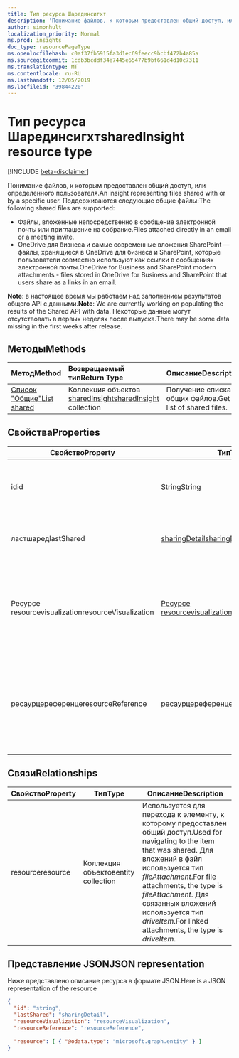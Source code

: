 ```yaml
---
title: Тип ресурса Шарединсигхт
description: 'Понимание файлов, к которым предоставлен общий доступ, или определенного пользователя. Поддерживаются следующие общие файлы:'
author: simonhult
localization_priority: Normal
ms.prod: insights
doc_type: resourcePageType
ms.openlocfilehash: c0af37fb5915fa3d1ec69feecc9bcbf472b4a85a
ms.sourcegitcommit: 1cdb3bcddf34e7445e65477b9bf661d4d10c7311
ms.translationtype: MT
ms.contentlocale: ru-RU
ms.lasthandoff: 12/05/2019
ms.locfileid: "39844220"
---
```

# <a name="sharedinsight-resource-type"></a><span data-ttu-id="e09cb-104">Тип ресурса Шарединсигхт</span><span class="sxs-lookup"><span data-stu-id="e09cb-104">sharedInsight resource type</span></span>

[!INCLUDE [beta-disclaimer](../../includes/beta-disclaimer.md)]

<span data-ttu-id="e09cb-105">Понимание файлов, к которым предоставлен общий доступ, или определенного пользователя.</span><span class="sxs-lookup"><span data-stu-id="e09cb-105">An insight representing files shared with or by a specific user.</span></span> <span data-ttu-id="e09cb-106">Поддерживаются следующие общие файлы:</span><span class="sxs-lookup"><span data-stu-id="e09cb-106">The following shared files are supported:</span></span>

- <span data-ttu-id="e09cb-107">Файлы, вложенные непосредственно в сообщение электронной почты или приглашение на собрание.</span><span class="sxs-lookup"><span data-stu-id="e09cb-107">Files attached directly in an email or a meeting invite.</span></span>
- <span data-ttu-id="e09cb-108">OneDrive для бизнеса и самые современные вложения SharePoint — файлы, хранящиеся в OneDrive для бизнеса и SharePoint, которые пользователи совместно используют как ссылки в сообщениях электронной почты.</span><span class="sxs-lookup"><span data-stu-id="e09cb-108">OneDrive for Business and SharePoint modern attachments - files stored in OneDrive for Business and SharePoint that users share as a links in an email.</span></span>

<span data-ttu-id="e09cb-109">**Note**: в настоящее время мы работаем над заполнением результатов общего API с данными.</span><span class="sxs-lookup"><span data-stu-id="e09cb-109">**Note**: We are currently working on populating the results of the Shared API with data.</span></span> <span data-ttu-id="e09cb-110">Некоторые данные могут отсутствовать в первых неделях после выпуска.</span><span class="sxs-lookup"><span data-stu-id="e09cb-110">There may be some data missing in the first weeks after release.</span></span>

## <a name="methods"></a><span data-ttu-id="e09cb-111">Методы</span><span class="sxs-lookup"><span data-stu-id="e09cb-111">Methods</span></span>

| <span data-ttu-id="e09cb-112">Метод</span><span class="sxs-lookup"><span data-stu-id="e09cb-112">Method</span></span>       | <span data-ttu-id="e09cb-113">Возвращаемый тип</span><span class="sxs-lookup"><span data-stu-id="e09cb-113">Return Type</span></span>  |<span data-ttu-id="e09cb-114">Описание</span><span class="sxs-lookup"><span data-stu-id="e09cb-114">Description</span></span>|
|:---------------|:--------|:----------|
|[<span data-ttu-id="e09cb-115">Список "Общие"</span><span class="sxs-lookup"><span data-stu-id="e09cb-115">List shared</span></span>](../api/insights-list-shared.md) |<span data-ttu-id="e09cb-116">Коллекция объектов [sharedInsight](insights-shared.md)</span><span class="sxs-lookup"><span data-stu-id="e09cb-116">[sharedInsight](insights-shared.md) collection</span></span>| <span data-ttu-id="e09cb-117">Получение списка общих файлов.</span><span class="sxs-lookup"><span data-stu-id="e09cb-117">Get a list of shared files.</span></span>|

## <a name="properties"></a><span data-ttu-id="e09cb-118">Свойства</span><span class="sxs-lookup"><span data-stu-id="e09cb-118">Properties</span></span>

| <span data-ttu-id="e09cb-119">Свойство</span><span class="sxs-lookup"><span data-stu-id="e09cb-119">Property</span></span>              | <span data-ttu-id="e09cb-120">Тип</span><span class="sxs-lookup"><span data-stu-id="e09cb-120">Type</span></span>                      | <span data-ttu-id="e09cb-121">Описание</span><span class="sxs-lookup"><span data-stu-id="e09cb-121">Description</span></span>  |
| -------------         |---------------            | -------------|
| <span data-ttu-id="e09cb-122">id</span><span class="sxs-lookup"><span data-stu-id="e09cb-122">id</span></span>                    | <span data-ttu-id="e09cb-123">String</span><span class="sxs-lookup"><span data-stu-id="e09cb-123">String</span></span>                    | <span data-ttu-id="e09cb-124">Уникальный идентификатор связи.</span><span class="sxs-lookup"><span data-stu-id="e09cb-124">Unique identifier of the relationship.</span></span> <span data-ttu-id="e09cb-125">Только для чтения.</span><span class="sxs-lookup"><span data-stu-id="e09cb-125">Read only.</span></span>        |
| <span data-ttu-id="e09cb-126">ластшаред</span><span class="sxs-lookup"><span data-stu-id="e09cb-126">lastShared</span></span>            | [<span data-ttu-id="e09cb-127">sharingDetail</span><span class="sxs-lookup"><span data-stu-id="e09cb-127">sharingDetail</span></span>](insights-sharingdetail.md)                | <span data-ttu-id="e09cb-128">Сведения об общем элементе.</span><span class="sxs-lookup"><span data-stu-id="e09cb-128">Details about the shared item.</span></span> <span data-ttu-id="e09cb-129">Только для чтения.</span><span class="sxs-lookup"><span data-stu-id="e09cb-129">Read only.</span></span>        |
| <span data-ttu-id="e09cb-130">Ресурсе resourcevisualization</span><span class="sxs-lookup"><span data-stu-id="e09cb-130">resourceVisualization</span></span> | [<span data-ttu-id="e09cb-131">Ресурсе resourcevisualization</span><span class="sxs-lookup"><span data-stu-id="e09cb-131">resourceVisualization</span></span>](insights-resourcevisualization.md)                | <span data-ttu-id="e09cb-132">Свойства, которые можно использовать для отображения документа в вашем интерфейсе.</span><span class="sxs-lookup"><span data-stu-id="e09cb-132">Properties that you can use to visualize the document in your experience.</span></span> <span data-ttu-id="e09cb-133">Только для чтения</span><span class="sxs-lookup"><span data-stu-id="e09cb-133">Read-only</span></span>      |
| <span data-ttu-id="e09cb-134">ресаурцереференце</span><span class="sxs-lookup"><span data-stu-id="e09cb-134">resourceReference</span></span>     | [<span data-ttu-id="e09cb-135">ресаурцереференце</span><span class="sxs-lookup"><span data-stu-id="e09cb-135">resourceReference</span></span>](insights-resourcereference.md)                      | <span data-ttu-id="e09cb-136">Справочные свойства общего документа, например URL-адрес и тип документа.</span><span class="sxs-lookup"><span data-stu-id="e09cb-136">Reference properties of the shared document, such as the url and type of the document.</span></span> <span data-ttu-id="e09cb-137">Только для чтения</span><span class="sxs-lookup"><span data-stu-id="e09cb-137">Read-only</span></span>       |

## <a name="relationships"></a><span data-ttu-id="e09cb-138">Связи</span><span class="sxs-lookup"><span data-stu-id="e09cb-138">Relationships</span></span>

| <span data-ttu-id="e09cb-139">Свойство</span><span class="sxs-lookup"><span data-stu-id="e09cb-139">Property</span></span>      | <span data-ttu-id="e09cb-140">Тип</span><span class="sxs-lookup"><span data-stu-id="e09cb-140">Type</span></span>          | <span data-ttu-id="e09cb-141">Описание</span><span class="sxs-lookup"><span data-stu-id="e09cb-141">Description</span></span>  |
| ------------- |---------------| -------------|
| <span data-ttu-id="e09cb-142">resource</span><span class="sxs-lookup"><span data-stu-id="e09cb-142">resource</span></span>      | <span data-ttu-id="e09cb-143">Коллекция объектов</span><span class="sxs-lookup"><span data-stu-id="e09cb-143">entity collection</span></span> | <span data-ttu-id="e09cb-144">Используется для перехода к элементу, к которому предоставлен общий доступ.</span><span class="sxs-lookup"><span data-stu-id="e09cb-144">Used for navigating to the item that was shared.</span></span> <span data-ttu-id="e09cb-145">Для вложений в файл используется тип *fileAttachment*.</span><span class="sxs-lookup"><span data-stu-id="e09cb-145">For file attachments, the type is *fileAttachment*.</span></span> <span data-ttu-id="e09cb-146">Для связанных вложений используется тип *driveItem*.</span><span class="sxs-lookup"><span data-stu-id="e09cb-146">For linked attachments, the type is *driveItem*.</span></span> |

## <a name="json-representation"></a><span data-ttu-id="e09cb-147">Представление JSON</span><span class="sxs-lookup"><span data-stu-id="e09cb-147">JSON representation</span></span>
<span data-ttu-id="e09cb-148">Ниже представлено описание ресурса в формате JSON.</span><span class="sxs-lookup"><span data-stu-id="e09cb-148">Here is a JSON representation of the resource</span></span>
<!--{
  "blockType":"resource",
  "keyProperty": "id",
  "@odata.type": "microsoft.graph.sharedInsight"
}-->
```json
{
  "id": "string",
  "lastShared": "sharingDetail",
  "resourceVisualization": "resourceVisualization",
  "resourceReference": "resourceReference",
  
  "resource": [ { "@odata.type": "microsoft.graph.entity" } ]
}
```
